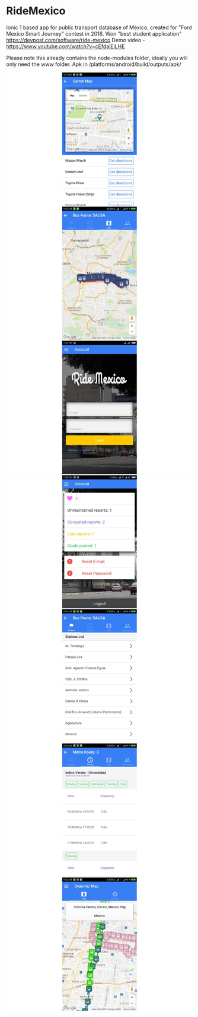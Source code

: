 # RideMexico
Ionic 1 based app for public transport database of Mexico, created for "Ford Mexico Smart Journey" contest in 2016. 
Won "best student application" https://devpost.com/software/ride-mexico
Demo video - https://www.youtube.com/watch?v=cEfdajEiLHE

Please note this already contains the node-modules folder, ideally you will only need the www folder.
Apk in /platforms/android/build/outputs/apk/

![](/screenshots/gallery1.jpg)
![](/screenshots/gallery2.jpg)
![](/screenshots/gallery3.jpg)
![](/screenshots/gallery4.jpg)
![](/screenshots/gallery5.jpg)
![](/screenshots/gallery6.jpg)
![](/screenshots/gallery7.jpg)
